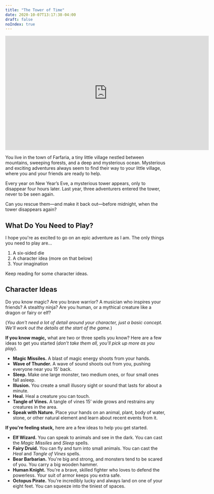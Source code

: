 ```yaml
---
title: "The Tower of Time"
date: 2020-10-07T13:17:38-04:00
draft: false
noIndex: true
---
```


<div class="fluid-vids"><iframe src="https://player.vimeo.com/video/491351248?color=0088cc&title=0&byline=0&portrait=0" width="640" height="360" frameborder="0" allow="autoplay; fullscreen" allowfullscreen></iframe></div>

You live in the town of Farfaria, a tiny little village nestled between mountains, sweeping forests, and a deep and mysterious ocean. Mysterious and exciting adventures always seem to find their way to your little village, where you and your friends are ready to help.

Every year on New Year’s Eve, a mysterious tower appears, only to disappear four hours later. Last year, three adventurers entered the tower, never to be seen again.

Can you rescue them—and make it back out—before midnight, when the tower disappears again?



## What Do You Need to Play?

I hope you're as excited to go on an epic adventure as I am. The only things you need to play are...

1. A six-sided die
2. A character idea (more on that below)
3. Your imagination

Keep reading for some character ideas.



## Character Ideas

Do you know magic? Are you brave warrior? A musician who inspires your friends? A stealthy ninja? Are you human, or a mythical creature like a dragon or fairy or elf?

(_You don't need a lot of detail around your character, just a basic concept. We'll work out the details at the start of the game._)

<p class="margin-bottom-small"><strong>If you know magic,</strong> what are two or three spells you know? Here are a few ideas to get you started (<em>don't take them all, you'll pick up more as you play</em>).</p>

- **Magic Missiles.** A blast of magic energy shoots from your hands.
- **Wave of Thunder.** A wave of sound shoots out from you, pushing everyone near you 15’ back.
- **Sleep.** Make one large monster, two medium ones, or four small ones fall asleep.
- **Illusion.** You create a small illusory sight or sound that lasts for about a minute.
- **Heal.** Heal a creature you can touch.
- **Tangle of Vines.** A tangle of vines 15’ wide grows and restrains any creatures in the&nbsp;area.
- **Speak with Nature.** Place your hands on an animal, plant, body of water, stone, or other natural element and learn about recent events from it.

<p class="margin-bottom-small"><strong>If you're feeling stuck,</strong> here are a few ideas to help you get started.</p>

- **Elf Wizard.** You can speak to animals and see in the dark. You can cast the _Magic Missiles_ and _Sleep_ spells.
- **Fairy Druid.** You can fly and turn into small animals. You can cast the _Heal_ and _Tangle of Vines_ spells.
- **Bear Barbarian.** You're big and strong, and monsters tend to be scared of you. You carry a big wooden hammer.
- **Human Knight.** You're a brave, skilled fighter who loves to defend the powerless. Your suit of armor keeps you extra safe.
- **Octopus Pirate.** You're incredibly lucky and always land on one of your eight feet. You can squeeze into the tiniest of spaces.